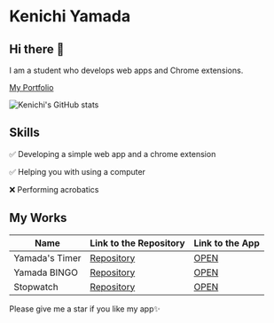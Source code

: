 # Kenichi Yamada
## Hi there 👋
I am a student who develops web apps and Chrome extensions.

[My Portfolio](https://r-40021.github.io/)

![Kenichi's GitHub stats](https://github-readme-stats.vercel.app/api?username=r-40021&show_icons=true) 

## Skills
✅ Developing a simple web app and a chrome extension

✅ Helping you with using a computer

❌ Performing acrobatics

## My Works
| Name | Link to the Repository | Link to the App |
| ---- | ---- | ---- |
| Yamada's Timer | [Repository](https://github.com/r-40021/countdown-timer) | [OPEN](https://r-40021.github.io/countdown-timer/) |
| Yamada BINGO | [Repository](https://github.com/r-40021/bingo) | [OPEN](https://r-40021.github.io/bingo/) |
| Stopwatch | [Repository](https://github.com/r-40021/stopwatch) | [OPEN](https://r-40021.github.io/stopwatch/) |

Please give me a star if you like my app✨
